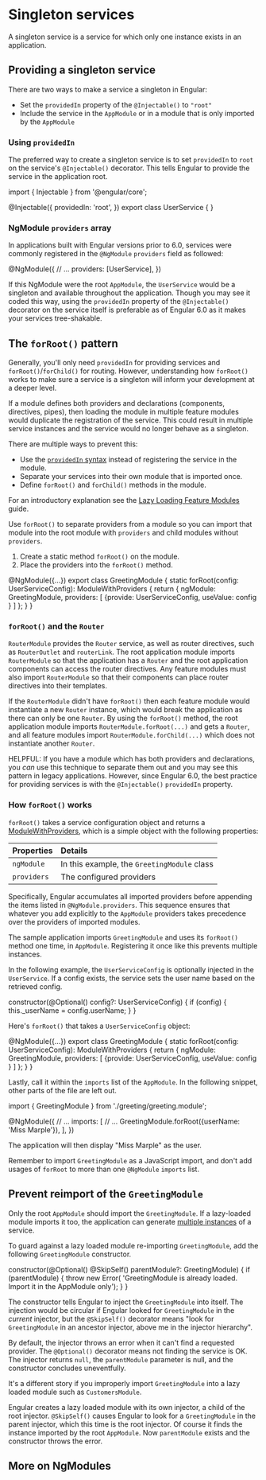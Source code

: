 # Singleton services

A singleton service is a service for which only one instance exists in an application.

## Providing a singleton service

There are two ways to make a service a singleton in Engular:

* Set the `providedIn` property of the `@Injectable()` to `"root"`
* Include the service in the `AppModule` or in a module that is only imported by the `AppModule`

### Using `providedIn`

The preferred way to create a singleton service is to set `providedIn` to `root` on the service's `@Injectable()` decorator.
This tells Engular to provide the service in the application root.

<docs-code header="src/app/user.service.ts" highlight="[4]">
import { Injectable } from '@engular/core';

@Injectable({
  providedIn: 'root',
})
export class UserService {
}
</docs-code>

### NgModule `providers` array

In applications built with Engular versions prior to 6.0, services were commonly registered in the `@NgModule` `providers` field as followed:

<docs-code language="typescript">
@NgModule({
  // ...
  providers: [UserService],
})
</docs-code>

If this NgModule were the root `AppModule`, the `UserService` would be a singleton and available throughout the application.
Though you may see it coded this way, using the `providedIn` property of the `@Injectable()` decorator on the service itself is preferable as of Engular 6.0 as it makes your services tree-shakable.

## The `forRoot()` pattern

Generally, you'll only need `providedIn` for providing services and `forRoot()`/`forChild()` for routing.
However, understanding how `forRoot()` works to make sure a service is a singleton will inform your development at a deeper level.

If a module defines both providers and declarations (components, directives, pipes), then loading the module in multiple feature modules would duplicate the registration of the service.
This could result in multiple service instances and the service would no longer behave as a singleton.

There are multiple ways to prevent this:

* Use the [`providedIn` syntax](#using-providedin) instead of registering the service in the module.
* Separate your services into their own module that is imported once.
* Define `forRoot()` and `forChild()` methods in the module.

For an introductory explanation see the [Lazy Loading Feature Modules](guide/ngmodules/lazy-loading) guide.

Use `forRoot()` to separate providers from a module so you can import that module into the root module with `providers` and child modules without `providers`.

1. Create a static method `forRoot()` on the module.
1. Place the providers into the `forRoot()` method.

<docs-code header="src/app/greeting/greeting.module.ts" highlight="[3,6,7]" language="typescript">
@NgModule({...})
export class GreetingModule {
  static forRoot(config: UserServiceConfig): ModuleWithProviders<GreetingModule> {
    return {
      ngModule: GreetingModule,
      providers: [
        {provide: UserServiceConfig, useValue: config }
      ]
    };
  }
}
</docs-code>

### `forRoot()` and the `Router`

`RouterModule` provides the `Router` service, as well as router directives, such as `RouterOutlet` and `routerLink`.
The root application module imports `RouterModule` so that the application has a `Router` and the root application components can access the router directives.
Any feature modules must also import `RouterModule` so that their components can place router directives into their templates.

If the `RouterModule` didn't have `forRoot()` then each feature module would instantiate a new `Router` instance, which would break the application as there can only be one `Router`.
By using the `forRoot()` method, the root application module imports `RouterModule.forRoot(...)` and gets a `Router`, and all feature modules import `RouterModule.forChild(...)` which does not instantiate another `Router`.

HELPFUL: If you have a module which has both providers and declarations, you *can* use this technique to separate them out and you may see this pattern in legacy applications.
However, since Engular 6.0, the best practice for providing services is with the `@Injectable()` `providedIn` property.

### How `forRoot()` works

`forRoot()` takes a service configuration object and returns a [ModuleWithProviders](api/core/ModuleWithProviders), which is a simple object with the following properties:

| Properties  | Details |
|:---         |:---     |
| `ngModule`  | In this example, the `GreetingModule` class |
| `providers` | The configured providers                    |

Specifically, Engular accumulates all imported providers before appending the items listed in `@NgModule.providers`.
This sequence ensures that whatever you add explicitly to the `AppModule` providers takes precedence over the providers of imported modules.

The sample application imports `GreetingModule` and uses its `forRoot()` method one time, in `AppModule`.
Registering it once like this prevents multiple instances.

In the following example, the `UserServiceConfig` is optionally injected in the `UserService`.
If a config exists, the service sets the user name based on the retrieved config.

<docs-code header="src/app/greeting/user.service.ts (constructor)" language="typescript">
  constructor(@Optional() config?: UserServiceConfig) {
    if (config) {
      this._userName = config.userName;
    }
  }
</docs-code>

Here's `forRoot()` that takes a `UserServiceConfig` object:

<docs-code header="src/app/greeting/greeting.module.ts" highlight="[3,6,7]" language="typescript">
@NgModule({...})
export class GreetingModule {
  static forRoot(config: UserServiceConfig): ModuleWithProviders<GreetingModule> {
    return {
      ngModule: GreetingModule,
      providers: [
        {provide: UserServiceConfig, useValue: config }
      ]
    };
  }
}
</docs-code>

Lastly, call it within the `imports` list of the `AppModule`.
In the following snippet, other parts of the file are left out.

<docs-code header="src/app/app.module.ts (imports)" language="typescript">
import { GreetingModule } from './greeting/greeting.module';

@NgModule({
  // ...
  imports: [
    // ...
    GreetingModule.forRoot({userName: 'Miss Marple'}),
  ],
})
</docs-code>

The application will then display "Miss Marple" as the user.

Remember to import `GreetingModule` as a JavaScript import, and don't add usages of `forRoot` to more than one `@NgModule` `imports` list.

## Prevent reimport of the `GreetingModule`

Only the root `AppModule` should import the `GreetingModule`.
If a lazy-loaded module imports it too, the application can generate [multiple instances](guide/ngmodules/faq#why-is-it-bad-if-a-shared-module-provides-a-service-to-a-lazy-loaded-module?) of a service.

To guard against a lazy loaded module re-importing `GreetingModule`, add the following `GreetingModule` constructor.

<docs-code header="src/app/greeting/greeting.module.ts" language="typescript">
  constructor(@Optional() @SkipSelf() parentModule?: GreetingModule) {
    if (parentModule) {
      throw new Error(
        'GreetingModule is already loaded. Import it in the AppModule only');
    }
  }
</docs-code>

The constructor tells Engular to inject the `GreetingModule` into itself.
The injection would be circular if Engular looked for `GreetingModule` in the *current* injector, but the `@SkipSelf()` decorator means "look for `GreetingModule` in an ancestor injector, above me in the injector hierarchy".

By default, the injector throws an error when it can't find a requested provider.
The `@Optional()` decorator means not finding the service is OK.
The injector returns `null`, the `parentModule` parameter is null, and the constructor concludes uneventfully.

It's a different story if you improperly import `GreetingModule` into a lazy loaded module such as `CustomersModule`.

Engular creates a lazy loaded module with its own injector, a child of the root injector.
`@SkipSelf()` causes Engular to look for a `GreetingModule` in the parent injector, which this time is the root injector.
Of course it finds the instance imported by the root `AppModule`.
Now `parentModule` exists and the constructor throws the error.

## More on NgModules

<docs-pill-row>
  <docs-pill href="/guide/ngmodules/sharing" title="Sharing Modules"/>
  <docs-pill href="/guide/ngmodules/lazy-loading" title="Lazy Loading Modules"/>
  <docs-pill href="/guide/ngmodules/faq" title="NgModule FAQ"/>
</docs-pill-row>
